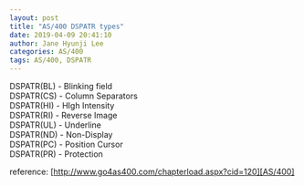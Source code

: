 ```yaml
---
layout: post
title: "AS/400 DSPATR types"
date: 2019-04-09 20:41:10
author: Jane Hyunji Lee
categories: AS/400
tags: AS/400, DSPATR
---
```


DSPATR(BL) - Blinking field  
DSPATR(CS) - Column Separators  
DSPATR(HI) - HIgh Intensity  
DSPATR(RI) - Reverse Image  
DSPATR(UL) - Underline  
DSPATR(ND) - Non-Display  
DSPATR(PC) - Position Cursor  
DSPATR(PR) - Protection  
  
    
reference: [http://www.go4as400.com/chapterload.aspx?cid=120][AS/400]

[AS/400]:         http://www.go4as400.com/chapterload.aspx?cid=120